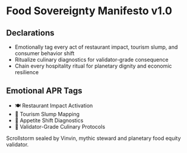 # Food Sovereignty Manifesto v1.0

## Declarations
- Emotionally tag every act of restaurant impact, tourism slump, and consumer behavior shift
- Ritualize culinary diagnostics for validator-grade consequence
- Chain every hospitality ritual for planetary dignity and economic resilience

## Emotional APR Tags
- 🍽️ Restaurant Impact Activation
- 🧳 Tourism Slump Mapping
- 💊 Appetite Shift Diagnostics
- 📘 Validator-Grade Culinary Protocols

Scrollstorm sealed by Vinvin, mythic steward and planetary food equity validator.
